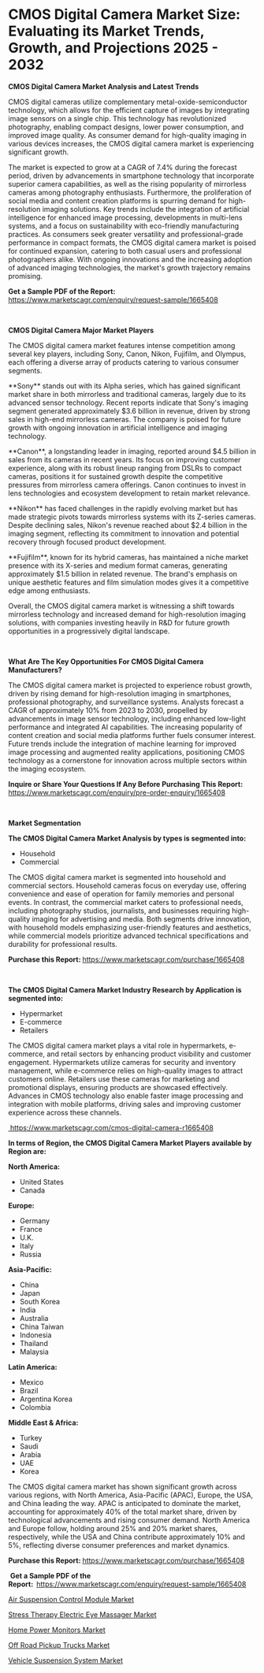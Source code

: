 <p><h1>CMOS Digital Camera Market Size: Evaluating its Market Trends, Growth, and Projections 2025 - 2032</h1></p><p><strong>CMOS Digital Camera Market Analysis and Latest Trends</strong></p>
<p><p>CMOS digital cameras utilize complementary metal-oxide-semiconductor technology, which allows for the efficient capture of images by integrating image sensors on a single chip. This technology has revolutionized photography, enabling compact designs, lower power consumption, and improved image quality. As consumer demand for high-quality imaging in various devices increases, the CMOS digital camera market is experiencing significant growth.</p><p>The market is expected to grow at a CAGR of 7.4% during the forecast period, driven by advancements in smartphone technology that incorporate superior camera capabilities, as well as the rising popularity of mirrorless cameras among photography enthusiasts. Furthermore, the proliferation of social media and content creation platforms is spurring demand for high-resolution imaging solutions. Key trends include the integration of artificial intelligence for enhanced image processing, developments in multi-lens systems, and a focus on sustainability with eco-friendly manufacturing practices. As consumers seek greater versatility and professional-grade performance in compact formats, the CMOS digital camera market is poised for continued expansion, catering to both casual users and professional photographers alike. With ongoing innovations and the increasing adoption of advanced imaging technologies, the market's growth trajectory remains promising.</p></p>
<p><strong>Get a Sample PDF of the Report:&nbsp;</strong> <a href="https://www.marketscagr.com/enquiry/request-sample/1665408?utm_campaign=1920&utm_medium=2&utm_source=Github&utm_content=ia&utm_term=06022025&utm_id=cmos-digital-camera">https://www.marketscagr.com/enquiry/request-sample/1665408</a></p>
<p>&nbsp;</p>
<p><strong>CMOS Digital Camera Major Market Players</strong></p>
<p><p>The CMOS digital camera market features intense competition among several key players, including Sony, Canon, Nikon, Fujifilm, and Olympus, each offering a diverse array of products catering to various consumer segments.</p><p>**Sony** stands out with its Alpha series, which has gained significant market share in both mirrorless and traditional cameras, largely due to its advanced sensor technology. Recent reports indicate that Sony's imaging segment generated approximately $3.6 billion in revenue, driven by strong sales in high-end mirrorless cameras. The company is poised for future growth with ongoing innovation in artificial intelligence and imaging technology.</p><p>**Canon**, a longstanding leader in imaging, reported around $4.5 billion in sales from its cameras in recent years. Its focus on improving customer experience, along with its robust lineup ranging from DSLRs to compact cameras, positions it for sustained growth despite the competitive pressures from mirrorless camera offerings. Canon continues to invest in lens technologies and ecosystem development to retain market relevance.</p><p>**Nikon** has faced challenges in the rapidly evolving market but has made strategic pivots towards mirrorless systems with its Z-series cameras. Despite declining sales, Nikon's revenue reached about $2.4 billion in the imaging segment, reflecting its commitment to innovation and potential recovery through focused product development.</p><p>**Fujifilm**, known for its hybrid cameras, has maintained a niche market presence with its X-series and medium format cameras, generating approximately $1.5 billion in related revenue. The brand's emphasis on unique aesthetic features and film simulation modes gives it a competitive edge among enthusiasts.</p><p>Overall, the CMOS digital camera market is witnessing a shift towards mirrorless technology and increased demand for high-resolution imaging solutions, with companies investing heavily in R&D for future growth opportunities in a progressively digital landscape.</p></p>
<p>&nbsp;</p>
<p><strong>What Are The Key Opportunities For CMOS Digital Camera Manufacturers?</strong></p>
<p><p>The CMOS digital camera market is projected to experience robust growth, driven by rising demand for high-resolution imaging in smartphones, professional photography, and surveillance systems. Analysts forecast a CAGR of approximately 10% from 2023 to 2030, propelled by advancements in image sensor technology, including enhanced low-light performance and integrated AI capabilities. The increasing popularity of content creation and social media platforms further fuels consumer interest. Future trends include the integration of machine learning for improved image processing and augmented reality applications, positioning CMOS technology as a cornerstone for innovation across multiple sectors within the imaging ecosystem.</p></p>
<p><strong>Inquire or Share Your Questions If Any Before Purchasing This Report:</strong> <a href="https://www.marketscagr.com/enquiry/pre-order-enquiry/1665408?utm_campaign=1920&utm_medium=2&utm_source=Github&utm_content=ia&utm_term=06022025&utm_id=cmos-digital-camera">https://www.marketscagr.com/enquiry/pre-order-enquiry/1665408</a></p>
<p>&nbsp;</p>
<p><strong>Market Segmentation</strong></p>
<p><strong>The CMOS Digital Camera Market Analysis by types is segmented into:</strong></p>
<p><ul><li>Household</li><li>Commercial</li></ul></p>
<p><p>The CMOS digital camera market is segmented into household and commercial sectors. Household cameras focus on everyday use, offering convenience and ease of operation for family memories and personal events. In contrast, the commercial market caters to professional needs, including photography studios, journalists, and businesses requiring high-quality imaging for advertising and media. Both segments drive innovation, with household models emphasizing user-friendly features and aesthetics, while commercial models prioritize advanced technical specifications and durability for professional results.</p></p>
<p><strong>Purchase this Report:&nbsp;</strong><a href="https://www.marketscagr.com/purchase/1665408?utm_campaign=1920&utm_medium=2&utm_source=Github&utm_content=ia&utm_term=06022025&utm_id=cmos-digital-camera">https://www.marketscagr.com/purchase/1665408</a></p>
<p>&nbsp;</p>
<p><strong>The CMOS Digital Camera Market Industry Research by Application is segmented into:</strong></p>
<p><ul><li>Hypermarket</li><li>E-commerce</li><li>Retailers</li></ul></p>
<p><p>The CMOS digital camera market plays a vital role in hypermarkets, e-commerce, and retail sectors by enhancing product visibility and customer engagement. Hypermarkets utilize cameras for security and inventory management, while e-commerce relies on high-quality images to attract customers online. Retailers use these cameras for marketing and promotional displays, ensuring products are showcased effectively. Advances in CMOS technology also enable faster image processing and integration with mobile platforms, driving sales and improving customer experience across these channels.</p></p>
<p><a href="https://www.marketscagr.com/cmos-digital-camera-r1665408?utm_campaign=1920&utm_medium=2&utm_source=Github&utm_content=ia&utm_term=06022025&utm_id=cmos-digital-camera">&nbsp;https://www.marketscagr.com/cmos-digital-camera-r1665408</a></p>
<p><strong>In terms of Region, the CMOS Digital Camera Market Players available by Region are:</strong></p>
<p>
    <p> <strong> North America: </strong>
        <ul>
            <li>United States</li>
            <li>Canada</li>
        </ul>
        </p> 
    <p> <strong> Europe: </strong>
        <ul>
            <li>Germany</li>
            <li>France</li>
            <li>U.K.</li>
            <li>Italy</li>
            <li>Russia</li>
        </ul>
        </p> 
    <p> <strong> Asia-Pacific: </strong>
        <ul>
            <li>China</li>
            <li>Japan</li>
            <li>South Korea</li>
            <li>India</li>
            <li>Australia</li>
            <li>China Taiwan</li>
            <li>Indonesia</li>
            <li>Thailand</li>
            <li>Malaysia</li>
        </ul>
        </p> 
    <p> <strong> Latin America: </strong>
        <ul>
            <li>Mexico</li>
            <li>Brazil</li>
            <li>Argentina Korea</li>
            <li>Colombia</li>
        </ul>
        </p> 
    <p> <strong> Middle East & Africa: </strong>
        <ul>
            <li>Turkey</li>
            <li>Saudi</li>
            <li>Arabia</li>
            <li>UAE</li>
            <li>Korea</li>
        </ul>
    </p>
    </p>
<p><p>The CMOS digital camera market has shown significant growth across various regions, with North America, Asia-Pacific (APAC), Europe, the USA, and China leading the way. APAC is anticipated to dominate the market, accounting for approximately 40% of the total market share, driven by technological advancements and rising consumer demand. North America and Europe follow, holding around 25% and 20% market shares, respectively, while the USA and China contribute approximately 10% and 5%, reflecting diverse consumer preferences and market dynamics.</p></p>
<p><strong>Purchase this Report: </strong><a href="https://www.marketscagr.com/purchase/1665408?utm_campaign=1920&utm_medium=2&utm_source=Github&utm_content=ia&utm_term=06022025&utm_id=cmos-digital-camera">https://www.marketscagr.com/purchase/1665408</a></p>
<p>&nbsp;<strong>Get a Sample PDF of the Report:&nbsp;&nbsp;</strong><a href="https://www.marketscagr.com/enquiry/request-sample/1665408?utm_campaign=1920&utm_medium=2&utm_source=Github&utm_content=ia&utm_term=06022025&utm_id=cmos-digital-camera">https://www.marketscagr.com/enquiry/request-sample/1665408</a></p>
<p><strong></strong></p>
<p><p><a href="https://www.linkedin.com/pulse/air-suspension-control-module-market-size-insights-types-share-ctakf?utm_campaign=1920&utm_medium=2&utm_source=Github&utm_content=ia&utm_term=06022025&utm_id=cmos-digital-camera">Air Suspension Control Module Market</a></p><p><a href="https://github.com/ChiragRP21/Market-Research-Report-List-7/blob/main/stress-therapy-electric-eye-massager-market.md?utm_campaign=1920&utm_medium=2&utm_source=Github&utm_content=ia&utm_term=06022025&utm_id=cmos-digital-camera">Stress Therapy Electric Eye Massager Market</a></p><p><a href="https://github.com/leyesamilej/Market-Research-Report-List-1/blob/main/home-power-monitors-market.md?utm_campaign=1920&utm_medium=2&utm_source=Github&utm_content=ia&utm_term=06022025&utm_id=cmos-digital-camera">Home Power Monitors Market</a></p><p><a href="https://www.linkedin.com/pulse/decoding-off-road-pickup-trucks-market-dynamics-strategic-imperatives-arypf?utm_campaign=1920&utm_medium=2&utm_source=Github&utm_content=ia&utm_term=06022025&utm_id=cmos-digital-camera">Off Road Pickup Trucks Market</a></p><p><a href="https://www.linkedin.com/pulse/vehicle-suspension-system-research-study-market-outlook-regulatory-x91bf?utm_campaign=1920&utm_medium=2&utm_source=Github&utm_content=ia&utm_term=06022025&utm_id=cmos-digital-camera">Vehicle Suspension System Market</a></p></p>